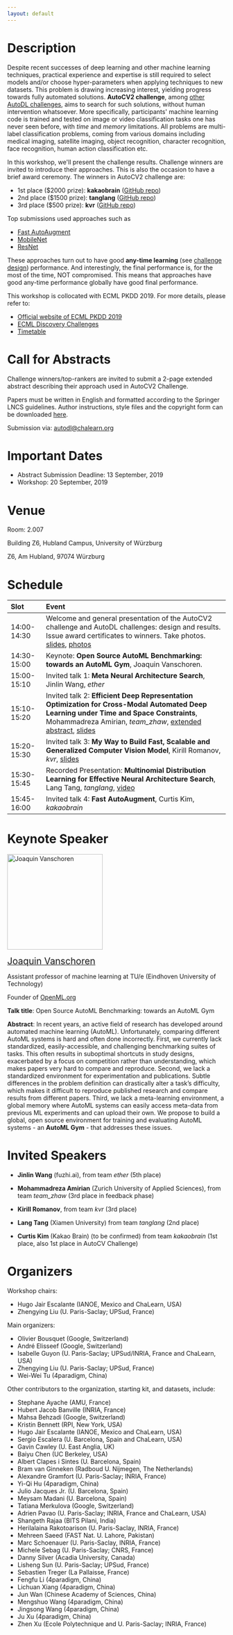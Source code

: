 ```yaml
---
layout: default
---
```


# Description

Despite recent successes of deep learning and other machine learning techniques, practical experience and expertise is still required to select models and/or choose hyper-parameters when applying techniques to new datasets. This problem is drawing increasing interest, yielding progress towards fully automated solutions. **AutoCV2 challenge**, among [other AutoDL challenges](https://autodl.chalearn.org/), aims to search for such solutions, without human intervention whatsoever. More specifically, participants' machine learning code is trained and tested on image or video classification tasks one has never seen before, with _time_ and _memory_ limitations. All problems are multi-label classification problems, coming from various domains including medical imaging, satellite imaging, object recognition, character recognition, face recognition, human action classification etc.

In this workshop, we'll present the challenge results. Challenge winners are
invited to introduce their approaches. This is also the occasion to have a brief
award ceremony. The winners in AutoCV2 challenge are:
- 1st place ($2000 prize): **kakaobrain** ([GitHub repo](https://github.com/kakaobrain/autoclint))
- 2nd place ($1500 prize): **tanglang** ([GitHub repo](https://github.com/tanglang96/AutoCV2))
- 3rd place ($500 prize): **kvr** ([GitHub repo](https://github.com/kvr777/autodl_cv2))

Top submissions used approaches such as
- [Fast AutoAugment](https://github.com/kakaobrain/autoclint)
- [MobileNet](https://arxiv.org/abs/1704.04861)
- [ResNet](https://arxiv.org/abs/1512.03385)

These approaches turn out to have good **any-time learning**
(see [challenge design](https://hal.archives-ouvertes.fr/hal-02265053))
performance. And interestingly, the final performance is,
for the most of the time, NOT compromised. This means that approaches have
good any-time performance globally have good final performance.

This workshop is collocated with ECML PKDD 2019. For more details,
please refer to:
- [Official website of ECML PKDD 2019](http://ecmlpkdd2019.org)
- [ECML Discovery Challenges](http://ecmlpkdd2019.org/submissions/discovery/)
- [Timetable](http://ecmlpkdd2019.org/programme/timetable/)

# Call for Abstracts
Challenge winners/top-rankers are invited to submit a 2-page extended abstract describing
their approach used in AutoCV2 Challenge.

Papers must be written in English and formatted according to the Springer LNCS
guidelines. Author instructions, style files and the copyright form can be
downloaded [here](http://www.springer.com/gp/computer-science/lncs/conference-proceedings-guidelines).

Submission via: [autodl@chalearn.org](mailto:autodl@chalearn.org)

# Important Dates
* Abstract Submission Deadline: 13 September, 2019
* Workshop: 20 September, 2019

# Venue
Room: 2.007

Building Z6, Hubland Campus, University of Würzburg

Z6, Am Hubland, 97074 Würzburg

# Schedule

| Slot               |           Event           |
|:------------------ |:------------------------- |
| 14:00-14:30      | Welcome and general presentation of the AutoCV2 challenge and AutoDL challenges: design and results. Issue award certificates to winners. Take photos. [slides](https://drive.google.com/file/d/1LQTvgZUVjkJDbB-oaTVweC7bX1_6kqk7/view?usp=sharing), [photos](https://photos.app.goo.gl/KHcE9aKSmFMjs3Bt9) |
| 14:30-15:00      | Keynote: **Open Source AutoML Benchmarking: towards an AutoML Gym**, Joaquin Vanschoren. |
| 15:00-15:10      | Invited talk 1: **Meta Neural Architecture Search**, Jinlin Wang, _ether_   |
| 15:10-15:20      | Invited talk 2: **Efficient Deep Representation Optimization for Cross-Modal Automated Deep Learning under Time and Space Constraints**, Mohammadreza Amirian, _team_zhaw_, [extended abstract](https://drive.google.com/file/d/1OaZa-8AQefaY00wLrkp5pkhmdoyER7bY/view?usp=sharing), [slides](https://drive.google.com/file/d/1bHvej3C9WRvn3G6Rftfi9DsrJfGwBXMm/view?usp=sharing)  |
| 15:20-15:30      | Invited talk 3: **My Way to Build Fast, Scalable and Generalized Computer Vision Model**, Kirill Romanov, _kvr_, [slides](https://drive.google.com/file/d/1bHvej3C9WRvn3G6Rftfi9DsrJfGwBXMm/view?usp=sharing)  |
| 15:30-15:45      | Recorded Presentation: **Multinomial Distribution Learning for Effective Neural Architecture Search**, Lang Tang, _tanglang_, [video](https://drive.google.com/file/d/1YJn60cGaJVs0hbpIurA_3BWm-bpmMl6O/view?usp=sharing) |
| 15:45-16:00      | Invited talk 4: **Fast AutoAugment**, Curtis Kim, _kakaobrain_  |

# Keynote Speaker
<img src="https://joaquinvanschoren.github.io/home/images/profilepic.jpg" alt="Joaquin Vanschoren" style="width:220px;">

[<span style="font-size:1.5em;">Joaquin Vanschoren</span>](https://joaquinvanschoren.github.io/home/)

Assistant professor of machine learning at TU/e (Eindhoven University of Technology)

Founder of [OpenML.org](https://www.openml.org/)

**Talk title**: Open Source AutoML Benchmarking: towards an AutoML Gym

**Abstract**:
In recent years, an active field of research has developed around automated machine learning (AutoML). Unfortunately, comparing different AutoML systems is hard and often done incorrectly. First, we currently lack standardized, easily-accessible, and challenging benchmarking suites of tasks. This often results in suboptimal shortcuts in study designs, exacerbated by a focus on competition rather than understanding, which makes papers very hard to compare and reproduce. Second, we lack a standardized environment for experimentation and publications. Subtle differences in the problem definition can drastically alter a task’s difficulty, which makes it difficult to reproduce published research and compare results from different papers. Third, we lack a meta-learning environment, a global memory where AutoML systems can easily access meta-data from previous ML experiments and can upload their own. We propose to build a global, open source environment for training and evaluating AutoML systems - an **AutoML Gym** - that addresses these issues.

# Invited Speakers

* **Jinlin Wang** (fuzhi.ai), from team _ether_ (5th place)

* **Mohammadreza Amirian** (Zurich University of Applied Sciences), from team _team_zhaw_ (3rd place in feedback phase)

* **Kirill Romanov**, from team _kvr_ (3rd place)

* **Lang Tang** (Xiamen University) from team _tanglang_ (2nd place)

* **Curtis Kim** (Kakao Brain) (to be confirmed) from team _kakaobrain_ (1st place, also 1st place in AutoCV Challenge)

# Organizers
Workshop chairs:
* Hugo Jair Escalante (IANOE, Mexico and ChaLearn, USA)
* Zhengying Liu (U. Paris-Saclay; UPSud, France)

Main organizers:
* Olivier Bousquet (Google, Switzerland)
* André Elisseef (Google, Switzerland)
* Isabelle Guyon (U. Paris-Saclay; UPSud/INRIA, France and ChaLearn, USA)
* Zhengying Liu (U. Paris-Saclay; UPSud, France)
* Wei-Wei Tu (4paradigm, China)

Other contributors to the organization, starting kit, and datasets, include:
* Stephane Ayache (AMU, France)
* Hubert Jacob Banville (INRIA, France)
* Mahsa Behzadi (Google, Switzerland)
* Kristin Bennett (RPI, New York, USA)
* Hugo Jair Escalante (IANOE, Mexico and ChaLearn, USA)
* Sergio Escalera (U. Barcelona, Spain and ChaLearn, USA)
* Gavin Cawley (U. East Anglia, UK)
* Baiyu Chen (UC Berkeley, USA)
* Albert Clapes i Sintes (U. Barcelona, Spain)
* Bram van Ginneken (Radboud U. Nijmegen, The Netherlands)
* Alexandre Gramfort (U. Paris-Saclay; INRIA, France)
* Yi-Qi Hu (4paradigm, China)
* Julio Jacques Jr. (U. Barcelona, Spain)
* Meysam Madani (U. Barcelona, Spain)
* Tatiana Merkulova (Google, Switzerland)
* Adrien Pavao (U. Paris-Saclay; INRIA, France and ChaLearn, USA)
* Shangeth Rajaa (BITS Pilani, India)
* Herilalaina Rakotoarison (U. Paris-Saclay, INRIA, France)
* Mehreen Saeed (FAST Nat. U. Lahore, Pakistan)
* Marc Schoenauer (U. Paris-Saclay, INRIA, France)
* Michele Sebag (U. Paris-Saclay; CNRS, France)
* Danny Silver (Acadia University, Canada)
* Lisheng Sun (U. Paris-Saclay; UPSud, France)
* Sebastien Treger (La Pallaisse, France)
* Fengfu Li (4paradigm, China)
* Lichuan Xiang (4paradigm, China)
* Jun Wan (Chinese Academy of Sciences, China)
* Mengshuo Wang (4paradigm, China)
* Jingsong Wang (4paradigm, China)
* Ju Xu (4paradigm, China)
* Zhen Xu (Ecole Polytechnique and U. Paris-Saclay; INRIA, France)
